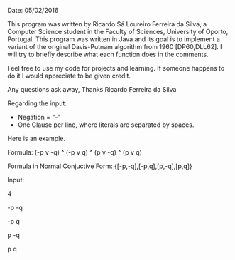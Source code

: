 Date: 05/02/2016
 
This program was written by Ricardo Sá Loureiro Ferreira da Silva,
a Computer Science student in the Faculty of Sciences, University of Oporto, Portugal.
This program was written in Java and its goal is
to implement a variant of the original Davis-Putnam algorithm from 1960 [DP60,DLL62].
I will try to briefly describe what each function does in the comments.
  
Feel free to use my code for projects and learning. If someone happens to do it I would
appreciate to be given credit.
  
Any questions ask away,
Thanks
Ricardo Ferreira da Silva

Regarding the input:

- Negation = "-"
- One Clause per line, where literals are separated by spaces.

Here is an example.

Formula: (-p v -q) ^ (-p v q) ^ (p v -q) ^ (p v q)

Formula in Normal Conjuctive Form: {[-p,-q],[-p,q],[p,-q],[p,q]}

Input:

4

-p -q

-p q

p -q

p q


